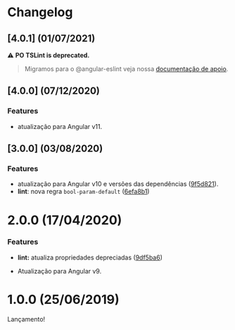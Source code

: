 # Changelog

## [4.0.1] (01/07/2021)

:warning: __PO TSLint is deprecated.__

> Migramos para o @angular-eslint veja nossa [documentação de apoio](https://medium.com/totvsdevelopers/migrando-um-projeto-angular-com-tslint-para-o-eslint-d572e19786c1).

## [4.0.0] (07/12/2020)

### Features

* atualização para Angular v11.

## [3.0.0] (03/08/2020)

### Features

* atualização para Angular v10 e versões das dependências ([9f5d821](https://github.com/po-ui/po-tslint/commit/9f5d82145f4a9e00c156608cce59643c72269f2a)).
* **lint**: nova regra `bool-param-default` ([6efa8b1](https://github.com/po-ui/po-tslint/commit/6efa8b13dbe7fe49b443f6f98c66f0462eb66b80))


# 2.0.0 (17/04/2020)

### Features

* **lint:** atualiza propriedades depreciadas ([9df5ba6](https://github.com/po-ui/po-tslint/commit/9df5ba6e0fc0fa707b0d0fb3939838518e73b621))

* Atualização para Angular v9.

# 1.0.0 (25/06/2019)

Lançamento!